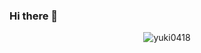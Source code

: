 ### Hi there 👋

<p align="center"><img src="https://github-readme-stats.vercel.app/api?username=yuki0418&show_icons=true&theme=gotham" alt="yuki0418" />

<!--
**yuki0418/yuki0418** is a ✨ _special_ ✨ repository because its `README.md` (this file) appears on your GitHub profile.

Here are some ideas to get you started:

- 🔭 I’m currently working on ...
- 🌱 I’m currently learning ...
- 👯 I’m looking to collaborate on ...
- 🤔 I’m looking for help with ...
- 💬 Ask me about ...
- 📫 How to reach me: ...
- 😄 Pronouns: ...
- ⚡ Fun fact: ...
-->
